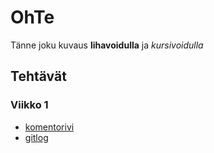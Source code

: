# OhTe

Tänne joku kuvaus **lihavoidulla** ja *kursivoidulla*

## Tehtävät

### Viikko 1
- [komentorivi](laskarit/viikko1/komentorivi.txt)
- [gitlog](laskarit/viikko1/gitlog.txt)


